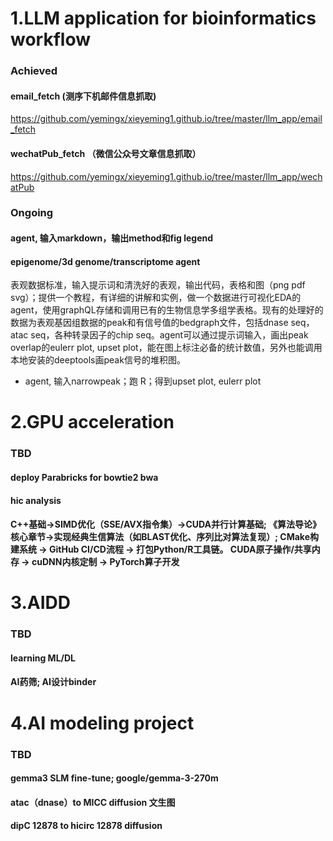 # 1.LLM application for bioinformatics workflow

### Achieved
#### email_fetch (测序下机邮件信息抓取)
https://github.com/yemingx/xieyeming1.github.io/tree/master/llm_app/email_fetch
#### wechatPub_fetch （微信公众号文章信息抓取）
https://github.com/yemingx/xieyeming1.github.io/tree/master/llm_app/wechatPub

### Ongoing
#### agent, 输入markdown，输出method和fig legend
#### epigenome/3d genome/transcriptome agent
表观数据标准，输入提示词和清洗好的表观，输出代码，表格和图（png pdf svg）；提供一个教程，有详细的讲解和实例，做一个数据进行可视化EDA的agent，使用graphQL存储和调用已有的生物信息学多组学表格。现有的处理好的数据为表观基因组数据的peak和有信号值的bedgraph文件，包括dnase seq，atac seq，各种转录因子的chip seq。agent可以通过提示词输入，画出peak overlap的eulerr plot, upset plot，能在图上标注必备的统计数值，另外也能调用本地安装的deeptools画peak信号的堆积图。
- agent, 输入narrowpeak；跑 R；得到upset plot, eulerr plot

# 2.GPU acceleration 
### TBD
#### deploy Parabricks for bowtie2 bwa 
#### hic analysis
#### C++基础→SIMD优化（SSE/AVX指令集）→CUDA并行计算基础; 《算法导论》核心章节→实现经典生信算法（如BLAST优化、序列比对算法复现）; CMake构建系统 → GitHub CI/CD流程 → 打包Python/R工具链。 CUDA原子操作/共享内存 → cuDNN内核定制 → PyTorch算子开发

# 3.AIDD
### TBD
#### learning ML/DL
#### AI药筛; AI设计binder

# 4.AI modeling project
### TBD
#### gemma3 SLM fine-tune; google/gemma-3-270m
#### atac（dnase）to MICC diffusion 文生图
#### dipC 12878 to hicirc 12878 diffusion
